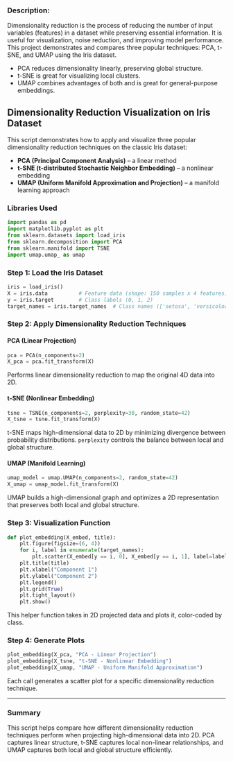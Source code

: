 ### Description:

Dimensionality reduction is the process of reducing the number of input variables (features) in a dataset while preserving essential information. It is useful for visualization, noise reduction, and improving model performance. This project demonstrates and compares three popular techniques: PCA, t-SNE, and UMAP using the Iris dataset.

- PCA reduces dimensionality linearly, preserving global structure.
- t-SNE is great for visualizing local clusters.
- UMAP combines advantages of both and is great for general-purpose embeddings.

## Dimensionality Reduction Visualization on Iris Dataset

This script demonstrates how to apply and visualize three popular dimensionality reduction techniques on the classic Iris dataset:

* **PCA (Principal Component Analysis)** – a linear method
* **t-SNE (t-distributed Stochastic Neighbor Embedding)** – a nonlinear embedding
* **UMAP (Uniform Manifold Approximation and Projection)** – a manifold learning approach

### Libraries Used

```python
import pandas as pd
import matplotlib.pyplot as plt
from sklearn.datasets import load_iris
from sklearn.decomposition import PCA
from sklearn.manifold import TSNE
import umap.umap_ as umap
```

### Step 1: Load the Iris Dataset

```python
iris = load_iris()
X = iris.data          # Feature data (shape: 150 samples x 4 features)
y = iris.target        # Class labels (0, 1, 2)
target_names = iris.target_names  # Class names (['setosa', 'versicolor', 'virginica'])
```

### Step 2: Apply Dimensionality Reduction Techniques

#### PCA (Linear Projection)

```python
pca = PCA(n_components=2)
X_pca = pca.fit_transform(X)
```

Performs linear dimensionality reduction to map the original 4D data into 2D.

#### t-SNE (Nonlinear Embedding)

```python
tsne = TSNE(n_components=2, perplexity=30, random_state=42)
X_tsne = tsne.fit_transform(X)
```

t-SNE maps high-dimensional data to 2D by minimizing divergence between probability distributions. `perplexity` controls the balance between local and global structure.

#### UMAP (Manifold Learning)

```python
umap_model = umap.UMAP(n_components=2, random_state=42)
X_umap = umap_model.fit_transform(X)
```

UMAP builds a high-dimensional graph and optimizes a 2D representation that preserves both local and global structure.

### Step 3: Visualization Function

```python
def plot_embedding(X_embed, title):
    plt.figure(figsize=(6, 4))
    for i, label in enumerate(target_names):
        plt.scatter(X_embed[y == i, 0], X_embed[y == i, 1], label=label)
    plt.title(title)
    plt.xlabel("Component 1")
    plt.ylabel("Component 2")
    plt.legend()
    plt.grid(True)
    plt.tight_layout()
    plt.show()
```

This helper function takes in 2D projected data and plots it, color-coded by class.

### Step 4: Generate Plots

```python
plot_embedding(X_pca, "PCA - Linear Projection")
plot_embedding(X_tsne, "t-SNE - Nonlinear Embedding")
plot_embedding(X_umap, "UMAP - Uniform Manifold Approximation")
```

Each call generates a scatter plot for a specific dimensionality reduction technique.

---

### Summary

This script helps compare how different dimensionality reduction techniques perform when projecting high-dimensional data into 2D. PCA captures linear structure, t-SNE captures local non-linear relationships, and UMAP captures both local and global structure efficiently.
